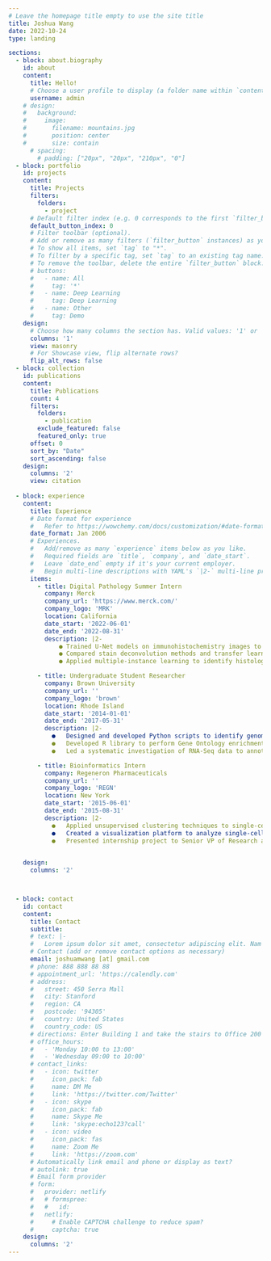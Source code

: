 ```yaml
---
# Leave the homepage title empty to use the site title
title: Joshua Wang
date: 2022-10-24
type: landing

sections:
  - block: about.biography
    id: about
    content:
      title: Hello! 
      # Choose a user profile to display (a folder name within `content/authors/`)
      username: admin
    # design:
    #   background:
    #     image:
    #       filename: mountains.jpg
    #       position: center
    #       size: contain
      # spacing:
        # padding: ["20px", "20px", "210px", "0"]
  - block: portfolio
    id: projects
    content:
      title: Projects
      filters:
        folders:
          - project
      # Default filter index (e.g. 0 corresponds to the first `filter_button` instance below).
      default_button_index: 0
      # Filter toolbar (optional).
      # Add or remove as many filters (`filter_button` instances) as you like.
      # To show all items, set `tag` to "*".
      # To filter by a specific tag, set `tag` to an existing tag name.
      # To remove the toolbar, delete the entire `filter_button` block.
      # buttons:
      #   - name: All
      #     tag: '*'
      #   - name: Deep Learning
      #     tag: Deep Learning
      #   - name: Other
      #     tag: Demo
    design:
      # Choose how many columns the section has. Valid values: '1' or '2'.
      columns: '1'
      view: masonry
      # For Showcase view, flip alternate rows?
      flip_alt_rows: false
  - block: collection
    id: publications
    content:
      title: Publications
      count: 4
      filters:
        folders:
          - publication
        exclude_featured: false
        featured_only: true
      offset: 0
      sort_by: "Date"
      sort_ascending: false
    design:
      columns: '2'
      view: citation 
    
  - block: experience
    content:
      title: Experience
      # Date format for experience
      #   Refer to https://wowchemy.com/docs/customization/#date-format
      date_format: Jan 2006
      # Experiences.
      #   Add/remove as many `experience` items below as you like.
      #   Required fields are `title`, `company`, and `date_start`.
      #   Leave `date_end` empty if it's your current employer.
      #   Begin multi-line descriptions with YAML's `|2-` multi-line prefix.
      items:
        - title: Digital Pathology Summer Intern
          company: Merck
          company_url: 'https://www.merck.com/'
          company_logo: 'MRK'
          location: California
          date_start: '2022-06-01'
          date_end: '2022-08-31'
          description: |2-
              ●	Trained U-Net models on immunohistochemistry images to quantify tumor associated antigens. </br>
              ●	Compared stain deconvolution methods and transfer learning approaches to improve segmentation performance.</br>
              ●	Applied multiple-instance learning to identify histology features predictive of MSI-H in colorectal cancer. 

        - title: Undergraduate Student Researcher
          company: Brown University
          company_url: ''
          company_logo: 'brown'
          location: Rhode Island
          date_start: '2014-01-01'
          date_end: '2017-05-31'
          description: |2-
            ●	Designed and developed Python scripts to identify genomic regions with mutation patterns violating inheritance by descent in Candida albicans: http://snpmap.asc.ohio-state.edu  </br>
            ●	Developed R library to perform Gene Ontology enrichment for C. albicans research. Uses Selenium to request, pull and web scrape results from a canonical database lacking API access.  </br>
            ●	Led a systematic investigation of RNA-Seq data to annotate novel untranslated regions and construct gene expression networks using weighted gene correlation network analysis.  </br>

        - title: Bioinformatics Intern
          company: Regeneron Pharmaceuticals
          company_url: ''
          company_logo: 'REGN'
          location: New York
          date_start: '2015-06-01'
          date_end: '2015-08-31'
          description: |2-
            ●	Applied unsupervised clustering techniques to single-cell transcriptomics to identify biomarkers predictive of proprietary disease conditions.   </br>
            ●	Created a visualization platform to analyze single-cell transcriptome data: http://scap.josh.wang  </br>
            ●	Presented internship project to Senior VP of Research as one of four interns selected out of 175.

          
    design:
      columns: '2'



  - block: contact
    id: contact
    content:
      title: Contact
      subtitle:
      # text: |-
      #   Lorem ipsum dolor sit amet, consectetur adipiscing elit. Nam mi diam, venenatis ut magna et, vehicula efficitur enim.
      # Contact (add or remove contact options as necessary)
      email: joshuamwang [at] gmail.com
      # phone: 888 888 88 88
      # appointment_url: 'https://calendly.com'
      # address:
      #   street: 450 Serra Mall
      #   city: Stanford
      #   region: CA
      #   postcode: '94305'
      #   country: United States
      #   country_code: US
      # directions: Enter Building 1 and take the stairs to Office 200 on Floor 2
      # office_hours:
      #   - 'Monday 10:00 to 13:00'
      #   - 'Wednesday 09:00 to 10:00'
      # contact_links:
      #   - icon: twitter
      #     icon_pack: fab
      #     name: DM Me
      #     link: 'https://twitter.com/Twitter'
      #   - icon: skype
      #     icon_pack: fab
      #     name: Skype Me
      #     link: 'skype:echo123?call'
      #   - icon: video
      #     icon_pack: fas
      #     name: Zoom Me
      #     link: 'https://zoom.com'
      # Automatically link email and phone or display as text?
      # autolink: true
      # Email form provider
      # form:
      #   provider: netlify
      #   # formspree:
      #   #   id:
      #   netlify:
      #     # Enable CAPTCHA challenge to reduce spam?
      #     captcha: true
    design:
      columns: '2'
---
```

